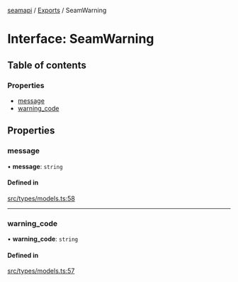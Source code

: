 [seamapi](../README.md) / [Exports](../modules.md) / SeamWarning

# Interface: SeamWarning

## Table of contents

### Properties

- [message](SeamWarning.md#message)
- [warning\_code](SeamWarning.md#warning_code)

## Properties

### message

• **message**: `string`

#### Defined in

[src/types/models.ts:58](https://github.com/seamapi/javascript/blob/main/src/types/models.ts#L58)

___

### warning\_code

• **warning\_code**: `string`

#### Defined in

[src/types/models.ts:57](https://github.com/seamapi/javascript/blob/main/src/types/models.ts#L57)
